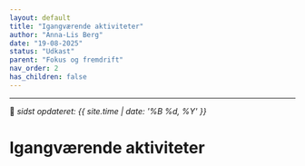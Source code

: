 ```yaml
---
layout: default
title: "Igangværende aktiviteter"
author: "Anna-Lis Berg"
date: "19-08-2025"
status: "Udkast"
parent: "Fokus og fremdrift"
nav_order: 2
has_children: false
---
```

---

📆 _sidst opdateret: {{ site.time | date: '%B %d, %Y' }}_

# Igangværende aktiviteter
